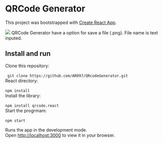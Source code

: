 # QRCode Generator

This project was bootstrapped with [Create React App](https://github.com/facebook/create-react-app).

<img src="https://github.com/AR097/QRcodeGenerator/blob/main/qrgenerator.gif?raw=true">
QRCode Generator have a option for save a file (.png). File name is text inputed. 

## Install and run

Clone this repository:<br><br>
  ``` git clone https://github.com/AR097/QRcodeGenerator.git```<br>
React directory:<br><br>
  ```npm install```<br>
Install the library:<br><br>
  ```npm install qrcode.react```<br>
Start the progrmam:<br><br>
  ```npm start```<br>

Runs the app in the development mode.\
Open [http://localhost:3000](http://localhost:3000) to view it in your browser.



